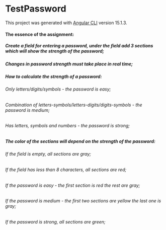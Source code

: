 # TestPassword

This project was generated with [Angular CLI](https://github.com/angular/angular-cli) version 15.1.3.

#### The essence of the assignment:
##### Create a field for entering a password, under the field add 3 sections which will show the strength of the password;
##### Changes in password strength must take place in real time;
##### How to calculate the strength of a password:
###### Only letters/digits/symbols - the password is easy;
###### Combination of letters-symbols/letters-digits/digits-symbols - the password is medium;
###### Has letters, symbols and numbers - the password is strong;
##### The color of the sections will depend on the strength of the password:
###### If the field is empty, all sections are gray;
###### If the field has less than 8 characters, all sections are red;
###### If the password is easy - the first section is red the rest are gray;
###### If the password is medium - the first two sections are yellow the last one is gray;
###### If the password is strong, all sections are green;

